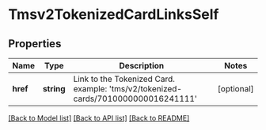 # Tmsv2TokenizedCardLinksSelf

## Properties
Name | Type | Description | Notes
------------ | ------------- | ------------- | -------------
**href** | **string** | Link to the Tokenized Card. example: &#39;tms/v2/tokenized-cards/7010000000016241111&#39; | [optional] 

[[Back to Model list]](../README.md#documentation-for-models) [[Back to API list]](../README.md#documentation-for-api-endpoints) [[Back to README]](../README.md)


